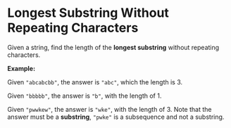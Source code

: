 # Longest Substring Without Repeating Characters

Given a string, find the length of the __longest substring__ without repeating characters.

__Example:__

Given `"abcabcbb"`, the answer is `"abc"`, which the length is 3.

Given `"bbbbb"`, the answer is `"b"`, with the length of 1.

Given `"pwwkew"`, the answer is `"wke"`, with the length of 3. Note that the answer must be a __substring__, `"pwke"` is a subsequence and not a substring.
